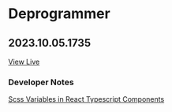 # Deprogrammer

## 2023.10.05.1735

<a href="https://kratner.github.io/deprogrammer" target="_blank">View Live</a>

### Developer Notes

<a href="https://medium.com/@christian.tonye_16869/scss-variables-in-react-typescript-components-de19d7f96245" target="_blank">Scss Variables in React Typescript Components</a>
